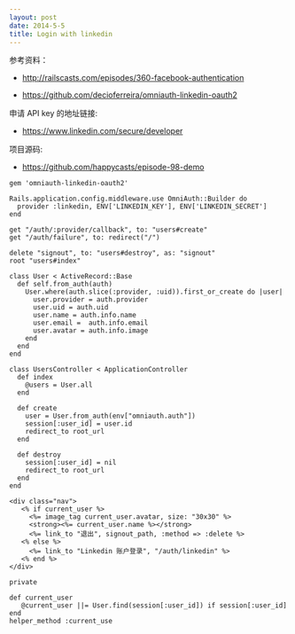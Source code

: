 ```yaml
---
layout: post
date: 2014-5-5
title: Login with linkedin
---
```

参考资料：

* http://railscasts.com/episodes/360-facebook-authentication

* https://github.com/decioferreira/omniauth-linkedin-oauth2

申请 API key 的地址链接:

* https://www.linkedin.com/secure/developer

项目源码:

* https://github.com/happycasts/episode-98-demo


~~~
gem 'omniauth-linkedin-oauth2'
~~~

~~~
Rails.application.config.middleware.use OmniAuth::Builder do
  provider :linkedin, ENV['LINKEDIN_KEY'], ENV['LINKEDIN_SECRET']
end
~~~

~~~
get "/auth/:provider/callback", to: "users#create"
get "/auth/failure", to: redirect("/")

delete "signout", to: "users#destroy", as: "signout"
root "users#index"
~~~

~~~
class User < ActiveRecord::Base
  def self.from_auth(auth)
    User.where(auth.slice(:provider, :uid)).first_or_create do |user|
      user.provider = auth.provider
      user.uid = auth.uid
      user.name = auth.info.name
      user.email =  auth.info.email
      user.avatar = auth.info.image
    end
  end
end
~~~

~~~
class UsersController < ApplicationController
  def index
    @users = User.all
  end

  def create
    user = User.from_auth(env["omniauth.auth"])
    session[:user_id] = user.id
    redirect_to root_url
  end

  def destroy
    session[:user_id] = nil
    redirect_to root_url
  end
end
~~~

~~~
<div class="nav">
   <% if current_user %>
     <%= image_tag current_user.avatar, size: "30x30" %>
     <strong><%= current_user.name %></strong>
     <%= link_to "退出", signout_path, :method => :delete %>
   <% else %>
     <%= link_to "Linkedin 账户登录", "/auth/linkedin" %>
   <% end %>
</div>
~~~

~~~
private

def current_user
   @current_user ||= User.find(session[:user_id]) if session[:user_id]
end
helper_method :current_use
~~~


